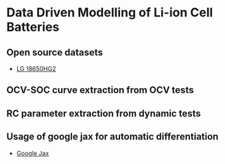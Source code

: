 # Data Driven Modelling of Li-ion Cell Batteries
## Open source datasets
- [LG 18650HG2](https://data.mendeley.com/datasets/cp3473x7xv/3)
## OCV-SOC curve extraction from OCV tests
## RC parameter extraction from dynamic tests
## Usage of google jax for automatic differentiation
- [Google Jax](https://github.com/google/jax)